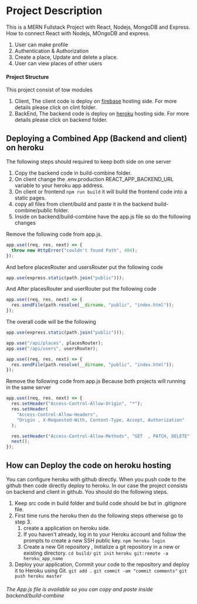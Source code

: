 # Project Description

This is a MERN Fullstack Project with React, Nodejs, MongoDB and Express. How to connect React with Nodejs, MOngoDB and express.

1. User can make profile
2. Authentication & Authorization
3. Create a place, Update and delete a place.
4. User can view places of other users

#### Project Structure

This project consist of tow modules

1.  Client, The client code is deploy on [firebase](https://console.firebase.google.com) hosting side. For more details please click on clint folder.
2.  BackEnd, The backend code is deploy on [heroku](http://heroku.com/) hosting side. For more details please click on backend folder.

## Deploying a Combined App (Backend and client) on heroku

The following steps should required to keep both side on one server

1. Copy the backend code in build-combine folder.
2. On client change the .env.production REACT_APP_BACKEND_URL variable to your heroku app address.
3. On client or frontend `npm run build` it will build the frontend code into a static pages.
4. copy all files from client/build and paste it in the backend build-combine/public folder.
5. Inside on backend/build-combine have the app.js file so do the following changes

Remove the following code from app.js.

```js
app.use((req, res, next) => {
  throw new HttpError("couldn't found Path", 404);
});
```

And before placesRouter and usersRouter put the following code

```js
app.use(express.static(path.join("public")));
```

And After placesRouter and userRouter put the following code

```js
app.use((req, res, next) => {
  res.sendFile(path.resolve(__dirname, "public", "index.html"));
});
```

The overall code will be the following

```js
app.use(express.static(path.join("public")));

app.use("/api/places", placesRouter);
app.use("/api/users", usersRouter);

app.use((req, res, next) => {
  res.sendFile(path.resolve(__dirname, "public", "index.html"));
});
```

Remove the following code from app.js Because both projects will running in the same server

```js
app.use((req, res, next) => {
  res.setHeader("Access-Control-Allow-Origin", "*");
  res.setHeader(
    "Access-Control-Allow-Headers",
    "Origin , X-Requested-With, Content-Type, Accept, Authorization"
  );

  res.setHeader("Access-Control-Allow-Methods", "GET  , PATCH, DELETE");
  next();
});
```

## How can Deploy the code on heroku hosting

You can configure heroku with github directly. When you push code to the github then code directly deploy to heroku.
In our case the project consists on backend and client in github. You should do the following steps.

1. Keep src code in build folder and build code should be but in .gitignore file.
2. First time runs the heroku then do the following steps otherwise go to step 3.
   1. create a application on heroku side.
   2. If you haven't already, log in to your Heroku account and follow the prompts to create a new SSH public key. `npm heroku login`
   3. Create a new Git repository , Initialize a git repository in a new or existing directory.
      `cd build/`
      `git init`
      `heroku git:remote -a heroku_app_name`
3. Deploy your application, Commit your code to the repository and deploy it to Heroku using Git.
   `git add .`
   `git commit -am "commit comments"`
   `git push heroku master`

###### The App.js file is available so you can copy and paste inside backend/build-combine
